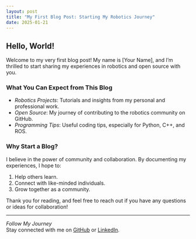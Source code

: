 ```yaml
---
layout: post
title: "My First Blog Post: Starting My Robotics Journey"
date: 2025-01-21
---
```


## Hello, World!

Welcome to my very first blog post! My name is [Your Name], and I’m thrilled to start sharing my experiences in robotics and open source with you.

### What You Can Expect from This Blog

- *Robotics Projects*: Tutorials and insights from my personal and professional work.
- *Open Source*: My journey of contributing to the robotics community on GitHub.
- *Programming Tips*: Useful coding tips, especially for Python, C++, and ROS.

### Why Start a Blog?

I believe in the power of community and collaboration. By documenting my experiences, I hope to:
1. Help others learn.
2. Connect with like-minded individuals.
3. Grow together as a community.

Thank you for reading, and feel free to reach out if you have any questions or ideas for collaboration!

---

*Follow My Journey*  
Stay connected with me on [GitHub](https://github.com/dsakshay) or [LinkedIn](https://www.linkedin.com/in/akshay1212/).
